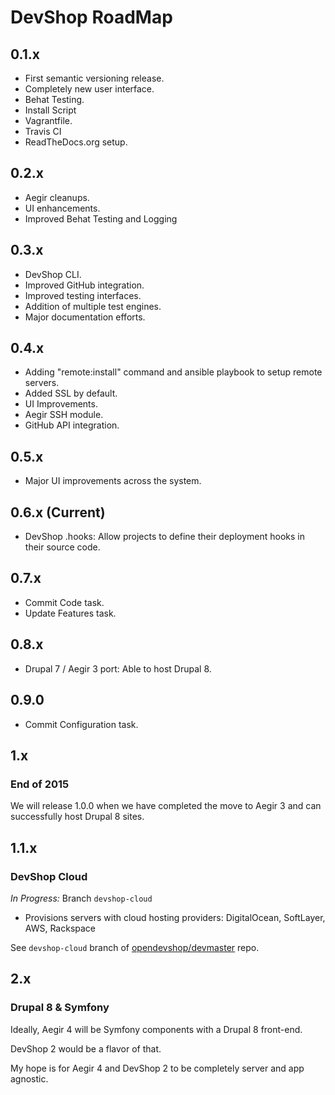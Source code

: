 DevShop RoadMap
===============

## 0.1.x 

- First semantic versioning release.
- Completely new user interface. 
- Behat Testing.
- Install Script
- Vagrantfile.
- Travis CI
- ReadTheDocs.org setup.

## 0.2.x

- Aegir cleanups.
- UI enhancements.
- Improved Behat Testing and Logging

## 0.3.x

- DevShop CLI.
- Improved GitHub integration.
- Improved testing interfaces.
- Addition of multiple test engines.
- Major documentation efforts.

## 0.4.x

- Adding "remote:install" command and ansible playbook to setup remote servers.
- Added SSL by default.
- UI Improvements.
- Aegir SSH module.
- GitHub API integration.

## 0.5.x 

- Major UI improvements across the system.

## 0.6.x (Current)

- DevShop .hooks: Allow projects to define their deployment hooks in their source code.

## 0.7.x

- Commit Code task.
- Update Features task.

## 0.8.x

- Drupal 7 / Aegir 3 port: Able to host Drupal 8.

## 0.9.0 

- Commit Configuration task.

## 1.x
### End of 2015

We will release 1.0.0 when we have completed the move to Aegir 3 and can successfully host Drupal 8 sites.

## 1.1.x

### DevShop Cloud

*In Progress:* Branch `devshop-cloud` 

- Provisions servers with cloud hosting providers: DigitalOcean, SoftLayer, AWS, Rackspace 

See `devshop-cloud` branch of [opendevshop/devmaster](https://github.com/opendevshop/devmaster/tree/devshop-cloud/modules/devshop/devshop_cloud) repo.

## 2.x
### Drupal 8 & Symfony

Ideally, Aegir 4 will be Symfony components with a Drupal 8 front-end.

DevShop 2 would be a flavor of that.

My hope is for Aegir 4 and DevShop 2 to be completely server and app agnostic. 